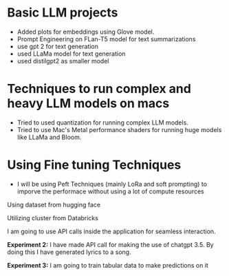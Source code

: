 # Basic LLM projects
- Added plots for embeddings using Glove model.
- Prompt Engineering on FLan-T5 model for text summarizations
- use gpt 2 for text generation
- used LLaMa model for text generation
- used distilgpt2 as smaller model

# Techniques to run complex and heavy LLM models on macs
- Tried to used quantization for running complex LLM models. 
- Tried to use Mac's Metal performance shaders for running huge models like LLaMa and Bloom.

# Using Fine tuning Techniques
- I will be using Peft Techniques (mainly LoRa and soft prompting) to imporve the performace without using a lot of compute resources

Using dataset from hugging face

Utilizing cluster from Databricks 

I am going to use API calls inside the application for seamless interaction.


**Experiment 2:**
I have made API call for making the use of chatgpt 3.5. By doing this I have generated lyrics to a song.

**Experiment 3:**
I am going to train tabular data to make predictions on it

